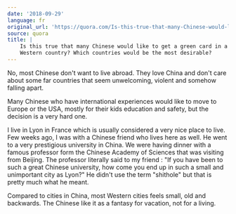 ```yaml
---
date: '2018-09-29'
language: fr
original_url: 'https://quora.com/Is-this-true-that-many-Chinese-would-like-to-get-a-green-card-in-a-Western-country-Which-countries-would-be-the-most-desirable/answer/Clément-Renaud'
source: quora
title: |
    Is this true that many Chinese would like to get a green card in a
    Western country? Which countries would be the most desirable?
---
```


No, most Chinese don\'t want to live abroad. They love China and don\'t
care about some far countries that seem unwelcoming, violent and somehow
falling apart.

Many Chinese who have international experiences would like to move to
Europe or the USA, mostly for their kids education and safety, but the
decision is a very hard one.

I live in Lyon in France which is usually considered a very nice place
to live. Few weeks ago, I was with a Chinese friend who lives here as
well. He went to a very prestigious university in China. We were having
dinner with a famous professor form the Chinese Academy of Sciences that
was visiting from Beijing. The professor literally said to my friend :
"If you have been to such a great Chinese university, how come you end
up in such a small and unimportant city as Lyon?" He didn\'t use the
term "shithole" but that is pretty much what he meant.

Compared to cities in China, most Western cities feels small, old and
backwards. The Chinese like it as a fantasy for vacation, not for a
living.
